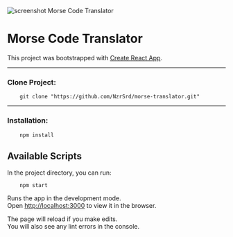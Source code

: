![screenshot Morse Code Translator](https://s4.aconvert.com/convert/p3r68-cdx67/cbw9d-h2a34.jpg)

# Morse Code Translator
This project was bootstrapped with [Create React App](https://github.com/facebook/create-react-app).

---
### Clone Project:
```
    git clone "https://github.com/NzrSrd/morse-translator.git"
```
---
### Installation:
```
    npm install
```

## Available Scripts

In the project directory, you can run:

```
    npm start
```

Runs the app in the development mode.<br>
Open [http://localhost:3000](http://localhost:3000) to view it in the browser.

The page will reload if you make edits.<br>
You will also see any lint errors in the console.



